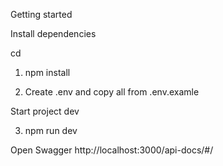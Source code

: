 Getting started

Install dependencies

cd <OPEN-PLANET-BACKEND>

1. npm install

2. Create .env and copy all from .env.examle

Start project dev

3. npm run dev

Open Swagger http://localhost:3000/api-docs/#/
